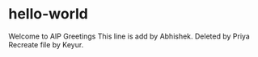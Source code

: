 # hello-world
Welcome to AIP
Greetings
This line is add by Abhishek.
Deleted by Priya
Recreate file by Keyur.
